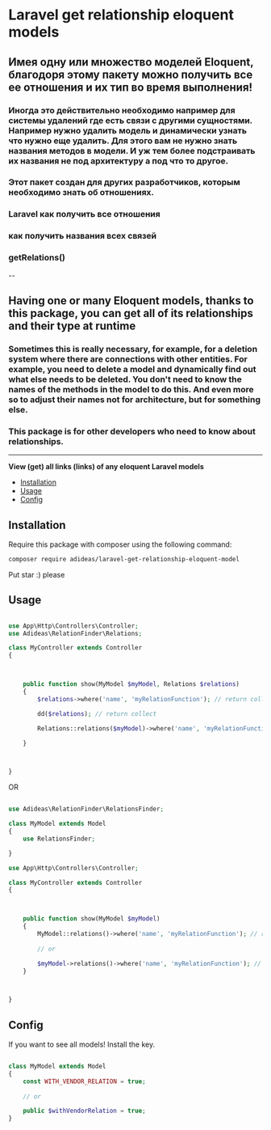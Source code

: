 # Laravel get relationship eloquent models

## Имея одну или множество моделей Eloquent, благодоря этому пакету можно получить все ее отношения и их тип во время выполнения! 
### Иногда это действительно необходимо например для системы удалений где есть связи с другими сущностями. Например нужно удалить модель и динамически узнать что нужно еще удалить. Для этого вам не нужно знать названия методов в модели. И уж тем более подстраивать их названия не под архитектуру а под что то другое. 

### Этот пакет создан для других разработчиков, которым необходимо знать об отношениях. 

### Laravel как получить все отношения
### как получить названия всех связей
### getRelations()

--

## Having one or many Eloquent models, thanks to this package, you can get all of its relationships and their type at runtime

### Sometimes this is really necessary, for example, for a deletion system where there are connections with other entities. For example, you need to delete a model and dynamically find out what else needs to be deleted. You don't need to know the names of the methods in the model to do this. And even more so to adjust their names not for architecture, but for something else.

### This package is for other developers who need to know about relationships.

----

**View (get) all links (links) of any eloquent Laravel models**

- [Installation](#installation)
- [Usage](#usage)
- [Config](#config)

## Installation

Require this package with composer using the following command:  

```bash
composer require adideas/laravel-get-relationship-eloquent-model
```

Put star :) please

## Usage

```php

use App\Http\Controllers\Controller;
use Adideas\RelationFinder\Relations;

class MyController extends Controller
{



    public function show(MyModel $myModel, Relations $relations)
    {
        $relations->where('name', 'myRelationFunction'); // return collect

        dd($relations); // return collect

        Relations::relations($myModel)->where('name', 'myRelationFunction'); // return collect

    }



}

  ```

OR

```php

use Adideas\RelationFinder\RelationsFinder;

class MyModel extends Model
{
    use RelationsFinder;

}
  ```
```php
use App\Http\Controllers\Controller;

class MyController extends Controller
{



    public function show(MyModel $myModel)
    {
        MyModel::relations()->where('name', 'myRelationFunction'); // return collect
        
        // or

        $myModel->relations()->where('name', 'myRelationFunction'); // return collect
    }



}

  ```

## Config

If you want to see all models! Install the key.

```php

class MyModel extends Model
{
    const WITH_VENDOR_RELATION = true;
    
    // or

    public $withVendorRelation = true;
}
  ```
